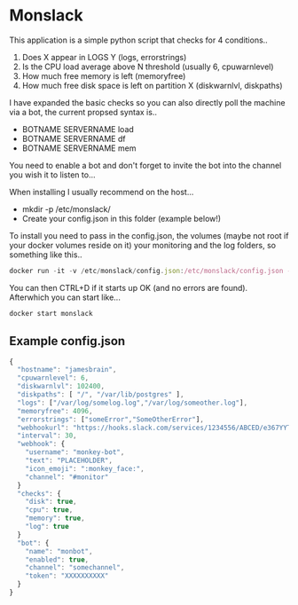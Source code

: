 # Monslack #

This application is a simple python script that checks for 4 conditions..

1. Does X appear in LOGS Y (logs, errorstrings)
2. Is the CPU load average above N threshold (usually 6, cpuwarnlevel)
3. How much free memory is left (memoryfree)
4. How much free disk space is left on partition X (diskwarnlvl, diskpaths)

I have expanded the basic checks so you can also directly poll the machine via a bot, the current propsed syntax is..

* BOTNAME SERVERNAME load
* BOTNAME SERVERNAME df
* BOTNAME SERVERNAME mem

You need to enable a bot and don't forget to invite the bot into the channel you wish it to listen to...

When installing I usually recommend on the host...

* mkdir -p /etc/monslack/
* Create your config.json in this folder (example below!)

To install you need to pass in the config.json, the volumes (maybe not root if your docker volumes reside on it) your monitoring and the log folders, so something like this..

```javascript
docker run -it -v /etc/monslack/config.json:/etc/monslack/config.json -v /var/lib/postgresql:/var/lib/postgresql -v /var/log/:/var/log/ --name monslack monslack:0.3
```

You can then CTRL+D if it starts up OK (and no errors are found). Afterwhich you can start like...

```javascript
docker start monslack
```

## Example config.json ##

```javascript
{
  "hostname": "jamesbrain",
  "cpuwarnlevel": 6,
  "diskwarnlvl": 102400,
  "diskpaths": [ "/", "/var/lib/postgres" ],
  "logs": ["/var/log/somelog.log","/var/log/someother.log"],
  "memoryfree": 4096,
  "errorstrings": ["someError","SomeOtherError"],
  "webhookurl": "https://hooks.slack.com/services/1234556/ABCED/e367YYT90Tavy4stqnw3DF",
  "interval": 30,
  "webhook": {
    "username": "monkey-bot",
    "text": "PLACEHOLDER",
    "icon_emoji": ":monkey_face:",
    "channel": "#monitor"
  }
  "checks": {
    "disk": true,
    "cpu": true,
    "memory": true,
    "log": true
  }
  "bot": {
    "name": "monbot",
    "enabled": true,
    "channel": "somechannel",
    "token": "XXXXXXXXXX"
  }
}
```
